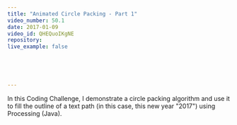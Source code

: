 ```yaml
---
title: "Animated Circle Packing - Part 1"
video_number: 50.1
date: 2017-01-09
video_id: QHEQuoIKgNE
repository:
live_example: false

  


  
---
```


In this Coding Challenge, I demonstrate a circle packing algorithm and use it to fill the outline of a text path (in this case, this new year "2017") using Processing (Java).

